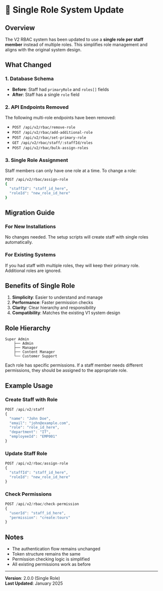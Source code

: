 # 🔄 **Single Role System Update**

## **Overview**
The V2 RBAC system has been updated to use a **single role per staff member** instead of multiple roles. This simplifies role management and aligns with the original system design.

## **What Changed**

### **1. Database Schema**
- **Before**: Staff had `primaryRole` and `roles[]` fields
- **After**: Staff has a single `role` field

### **2. API Endpoints Removed**
The following multi-role endpoints have been removed:
- `POST /api/v2/rbac/remove-role`
- `POST /api/v2/rbac/add-additional-role`
- `POST /api/v2/rbac/set-primary-role`
- `GET /api/v2/rbac/staff/:staffId/roles`
- `POST /api/v2/rbac/bulk-assign-roles`

### **3. Single Role Assignment**
Staff members can only have one role at a time. To change a role:
```bash
POST /api/v2/rbac/assign-role
{
  "staffId": "staff_id_here",
  "roleId": "new_role_id_here"
}
```

## **Migration Guide**

### **For New Installations**
No changes needed. The setup scripts will create staff with single roles automatically.

### **For Existing Systems**
If you had staff with multiple roles, they will keep their primary role. Additional roles are ignored.

## **Benefits of Single Role**

1. **Simplicity**: Easier to understand and manage
2. **Performance**: Faster permission checks
3. **Clarity**: Clear hierarchy and responsibility
4. **Compatibility**: Matches the existing V1 system design

## **Role Hierarchy**

```
Super Admin
    ├── Admin
    ├── Manager
    ├── Content Manager
    └── Customer Support
```

Each role has specific permissions. If a staff member needs different permissions, they should be assigned to the appropriate role.

## **Example Usage**

### **Create Staff with Role**
```javascript
POST /api/v2/staff
{
  "name": "John Doe",
  "email": "john@example.com",
  "role": "role_id_here",
  "department": "IT",
  "employeeId": "EMP001"
}
```

### **Update Staff Role**
```javascript
POST /api/v2/rbac/assign-role
{
  "staffId": "staff_id_here",
  "roleId": "new_role_id_here"
}
```

### **Check Permissions**
```javascript
POST /api/v2/rbac/check-permission
{
  "userId": "staff_id_here",
  "permission": "create:tours"
}
```

## **Notes**

- The authentication flow remains unchanged
- Token structure remains the same
- Permission checking logic is simplified
- All existing permissions work as before

---

**Version**: 2.0.0 (Single Role)  
**Last Updated**: January 2025